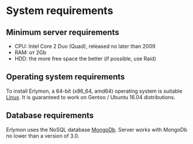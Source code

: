 # System requirements


## Minimum server requirements

* CPU: Intel Core 2 Duo (Quad), released no later than 2009
* RAM: от 2Gb
* HDD: the more free space the better (if possible, use Raid)

## Operating system requirements

To install Erlymon, a 64-bit (x86_64, amd64) operating system is suitable [Linux](https://ru.wikipedia.org/wiki/%D0%A1%D0%BF%D0%B8%D1%81%D0%BE%D0%BA_%D0%B4%D0%B8%D1%81%D1%82%D1%80%D0%B8%D0%B1%D1%83%D1%82%D0%B8%D0%B2%D0%BE%D0%B2_Linux).
It is guaranteed to work on Gentoo / Ubuntu 16.04 distributions.

## Database requirements

Erlymon uses the NoSQL database [MongoDb](https://www.mongodb.com/).
Server  works with MongoDb no lower than a version of  3.0.
